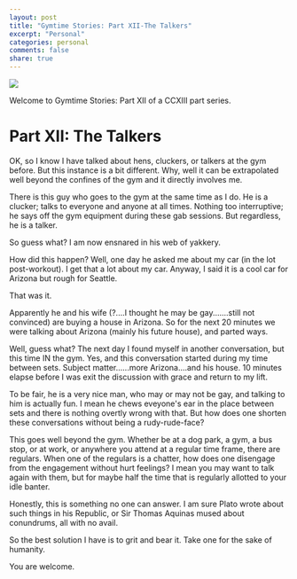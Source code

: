 ```yaml
---
layout: post
title: "Gymtime Stories: Part XII-The Talkers"
excerpt: "Personal"
categories: personal
comments: false
share: true
---
```



![](http://www.humoar.com/wp-content/uploads/2014/07/must-be-jaw-day.jpg)




Welcome to Gymtime Stories: Part XII of a CCXIII part series.

# Part XII: The Talkers



OK, so I know I have talked about hens, cluckers, or talkers at the gym before. But this instance is a bit different. Why, well it can be extrapolated well beyond the confines of the gym and it directly involves me.


There is this guy who goes to the gym at the same time as I do. He is a clucker; talks to everyone and anyone at all times. Nothing too interruptive; he says off the gym equipment during these gab sessions. But regardless, he is a talker.


So guess what? I am now ensnared in his web of yakkery.


How did this happen? Well, one day he asked me about my car (in the lot post-workout). I get that a lot about my car. Anyway, I said it is a cool car for Arizona but rough for Seattle. 


That was it.

Apparently he and his wife (?....I thought he may be gay.......still not convinced) are buying a house in Arizona. So for the next 20 minutes we were talking about Arizona (mainly his future house), and parted ways.


Well, guess what? The next day I found myself in another conversation, but this time IN the gym. Yes, and this conversation started during my time between sets. Subject matter......more Arizona....and his house. 10 minutes elapse before I was exit the discussion with grace and return to my lift.



To be fair, he is a very nice man, who may or may not be gay, and talking to him is actually fun. I mean he chews eveyone's ear in the place between sets and there is nothing overtly wrong with that. But how does one shorten these conversations without being a rudy-rude-face?



This goes well beyond the gym. Whether be at a dog park, a gym, a bus stop, or at work, or anywhere you attend at a regular time frame, there are regulars. When one of the regulars is a chatter, how does one disengage from the engagement without hurt feelings? I mean you may want to talk again with them, but for maybe half the time that is regularly allotted to your idle banter. 


Honestly, this is something no one can answer. I am sure Plato wrote about such things in his Republic, or Sir Thomas Aquinas mused about conundrums, all with no avail. 


So the best solution I have is to grit and bear it. Take one for the sake of humanity.



You are welcome.














